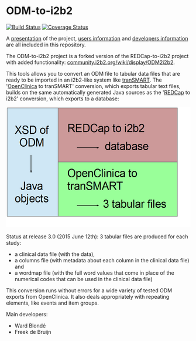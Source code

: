 ODM-to-i2b2
===========

[![Build Status](https://travis-ci.org/CTMM-TraIT/trait_odm_to_i2b2.png)](https://travis-ci.org/CTMM-TraIT/trait_odm_to_i2b2)
[![Coverage Status](https://coveralls.io/repos/CTMM-TraIT/trait_odm_to_i2b2/badge.png)](https://coveralls.io/r/CTMM-TraIT/trait_odm_to_i2b2)

A [presentation](https://github.com/CTMM-TraIT/trait_odm_to_i2b2/blob/master/src/documentation/ODM%20to%20i2b2%20F2F%20The%20Hyve.pdf) of the project, [users information](https://github.com/CTMM-TraIT/trait_odm_to_i2b2/blob/master/src/documentation/UsersInformation.md) and [developers information](https://github.com/CTMM-TraIT/trait_odm_to_i2b2/blob/master/src/documentation/DevelopersInformation.md) are all included in this repository.

The ODM-to-i2b2 project is a forked version of the REDCap-to-i2b2 project with added functionality:
[community.i2b2.org/wiki/display/ODM2i2b2](https://community.i2b2.org/wiki/display/ODM2i2b2/Home).

This tools allows you to convert an ODM file to tabular data files that are ready to be imported in an i2b2-like system like [tranSMART](http://transmartfoundation.org/). The '[OpenClinica](https://openclinica.com/) to tranSMART' conversion, which exports tabular text files, builds on the same automatically generated Java sources as the '[REDCap](http://project-redcap.org/) to i2b2' conversion, which exports to a database:

![Image project structure](https://github.com/CTMM-TraIT/trait_odm_to_i2b2/blob/master/src/documentation/flag_RedCap_to_OCTM.png)

Status at release 3.0 (2015 June 12th): 3 tabular files are produced for each study:
- a clinical data file (with the data),
- a columns file (with metadata about each column in the clinical data file) and
- a wordmap file (with the full word values that come in place of the numerical codes that can be used in the clinical data file)

This conversion runs without errors for a wide variety of tested ODM exports from OpenClinica. It also deals appropriately with repeating elements, like events and item groups.

Main developers:
- Ward Blondé
- Freek de Bruijn
